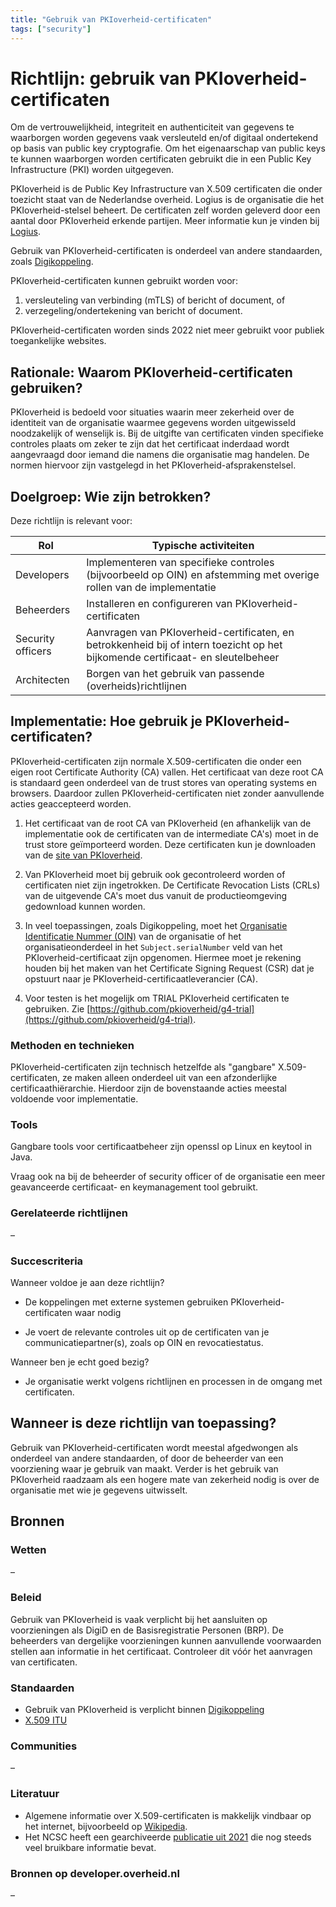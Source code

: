 ```yaml
---
title: "Gebruik van PKIoverheid-certificaten"
tags: ["security"]
---
```


# Richtlijn: gebruik van PKIoverheid-certificaten

Om de vertrouwelijkheid, integriteit en authenticiteit van gegevens te
waarborgen worden gegevens vaak versleuteld en/of digitaal ondertekend op basis
van public key cryptografie. Om het eigenaarschap van public keys te kunnen
waarborgen worden certificaten gebruikt die in een Public Key Infrastructure
(PKI) worden uitgegeven.

PKIoverheid is de Public Key Infrastructure van X.509 certificaten die onder
toezicht staat van de Nederlandse overheid. Logius is de organisatie die het
PKIoverheid-stelsel beheert. De certificaten zelf worden geleverd door een
aantal door PKIoverheid erkende partijen. Meer informatie kun je vinden bij
[Logius](https://www.logius.nl/onze-dienstverlening/toegang/pkioverheid).

Gebruik van PKIoverheid-certificaten is onderdeel van andere standaarden, zoals
[Digikoppeling](https://www.logius.nl/onze-dienstverlening/gegevensuitwisseling/digikoppeling).

PKIoverheid-certificaten kunnen gebruikt worden voor:

1. versleuteling van verbinding (mTLS) of bericht of document, of
1. verzegeling/ondertekening van bericht of document.

PKIoverheid-certificaten worden sinds 2022 niet meer gebruikt voor publiek
toegankelijke websites.

## Rationale: Waarom PKIoverheid-certificaten gebruiken?

PKIoverheid is bedoeld voor situaties waarin meer zekerheid over de identiteit
van de organisatie waarmee gegevens worden uitgewisseld noodzakelijk of
wenselijk is. Bij de uitgifte van certificaten vinden specifieke controles
plaats om zeker te zijn dat het certificaat inderdaad wordt aangevraagd door
iemand die namens die organisatie mag handelen. De normen hiervoor zijn
vastgelegd in het PKIoverheid-afsprakenstelsel.

## Doelgroep: Wie zijn betrokken?

Deze richtlijn is relevant voor:

| Rol               | Typische activiteiten                                                                                                           |
| ----------------- | ------------------------------------------------------------------------------------------------------------------------------- |
| Developers        | Implementeren van specifieke controles (bijvoorbeeld op OIN) en afstemming met overige rollen van de implementatie              |
| Beheerders        | Installeren en configureren van PKIoverheid-certificaten                                                                        |
| Security officers | Aanvragen van PKIoverheid-certificaten, en betrokkenheid bij of intern toezicht op het bijkomende certificaat- en sleutelbeheer |
| Architecten       | Borgen van het gebruik van passende (overheids)richtlijnen                                                                      |

## Implementatie: Hoe gebruik je PKIoverheid-certificaten?

PKIoverheid-certificaten zijn normale X.509-certificaten die onder een eigen
root Certificate Authority (CA) vallen. Het certificaat van deze root CA is
standaard geen onderdeel van de trust stores van operating systems en browsers.
Daardoor zullen PKIoverheid-certificaten niet zonder aanvullende acties
geaccepteerd worden.

1. Het certificaat van de root CA van PKIoverheid (en afhankelijk van de
   implementatie ook de certificaten van de intermediate CA's) moet in de trust
   store geïmporteerd worden. Deze certificaten kun je downloaden van de
   [site van PKIoverheid](https://cert.pkioverheid.nl/).

1. Van PKIoverheid moet bij gebruik ook gecontroleerd worden of certificaten
   niet zijn ingetrokken. De Certificate Revocation Lists (CRLs) van de
   uitgevende CA's moet dus vanuit de productieomgeving gedownload kunnen
   worden.

1. In veel toepassingen, zoals Digikoppeling, moet het
   [Organisatie Identificatie Nummer (OIN)](https://www.logius.nl/onze-dienstverlening/toegang/organisatie-identificatienummer)
   van de organisatie of het organisatieonderdeel in het `Subject.serialNumber`
   veld van het PKIoverheid-certificaat zijn opgenomen. Hiermee moet je rekening
   houden bij het maken van het Certificate Signing Request (CSR) dat je
   opstuurt naar je PKIoverheid-certificaatleverancier (CA).

1. Voor testen is het mogelijk om TRIAL PKIoverheid certificaten te gebruiken.
   Zie
   [https://github.com/pkioverheid/g4-trial](https://github.com/pkioverheid/g4-trial).

### Methoden en technieken

PKIoverheid-certificaten zijn technisch hetzelfde als "gangbare"
X.509-certificaten, ze maken alleen onderdeel uit van een afzonderlijke
certificaathiërarchie. Hierdoor zijn de bovenstaande acties meestal voldoende
voor implementatie.

### Tools

Gangbare tools voor certificaatbeheer zijn openssl op Linux en keytool in Java.

Vraag ook na bij de beheerder of security officer of de organisatie een meer
geavanceerde certificaat- en keymanagement tool gebruikt.

### Gerelateerde richtlijnen

&ndash;

### Succescriteria

Wanneer voldoe je aan deze richtlijn?

- De koppelingen met externe systemen gebruiken PKIoverheid-certificaten waar
  nodig

- Je voert de relevante controles uit op de certificaten van je
  communicatiepartner(s), zoals op OIN en revocatiestatus.

Wanneer ben je echt goed bezig?

- Je organisatie werkt volgens richtlijnen en processen in de omgang met
  certificaten.

## Wanneer is deze richtlijn van toepassing?

Gebruik van PKIoverheid-certificaten wordt meestal afgedwongen als onderdeel van
andere standaarden, of door de beheerder van een voorziening waar je gebruik van
maakt. Verder is het gebruik van PKIoverheid raadzaam als een hogere mate van
zekerheid nodig is over de organisatie met wie je gegevens uitwisselt.

## Bronnen

### Wetten

&ndash;

### Beleid

Gebruik van PKIoverheid is vaak verplicht bij het aansluiten op voorzieningen
als DigiD en de Basisregistratie Personen (BRP). De beheerders van dergelijke
voorzieningen kunnen aanvullende voorwaarden stellen aan informatie in het
certificaat. Controleer dit vóór het aanvragen van certificaten.

### Standaarden

- Gebruik van PKIoverheid is verplicht binnen
  [Digikoppeling](https://www.logius.nl/onze-dienstverlening/gegevensuitwisseling/digikoppeling)
- [X.509 ITU](https://www.itu.int/rec/T-REC-X.509)

### Communities

&ndash;

### Literatuur

- Algemene informatie over X.509-certificaten is makkelijk vindbaar op het
  internet, bijvoorbeeld op [Wikipedia](https://en.wikipedia.org/wiki/X.509).
- Het NCSC heeft een gearchiveerde
  [publicatie uit 2021](https://www.ncsc.nl/documenten/factsheets/2021/september/29/factsheet-pkioverheid-stopt-met-webcertificaten)
  die nog steeds veel bruikbare informatie bevat.

### Bronnen op developer.overheid.nl

&ndash;
